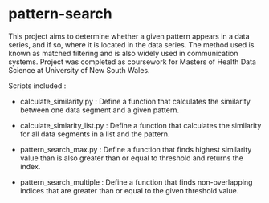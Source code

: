 # pattern-search

This project aims to determine whether a given pattern appears in a data series, and if so, where it is located in the data series. The method used is known as matched filtering and is also widely used in communication systems.  Project was completed as coursework for Masters of Health Data Science at University of New South Wales. 

Scripts included : 

* calculate_similarity.py : Define a function that calculates the similarity between one data segment and a given pattern. 

* calculate_simiarity_list.py : Define a function that calculates the similarity for all data segments in a list and the pattern.

* pattern_search_max.py : Define a function that finds highest similarity value than is also greater than or equal to threshold and returns the index.

* pattern_search_multiple : Define a function that finds non-overlapping indices that are greater than or equal to the given threshold value.
